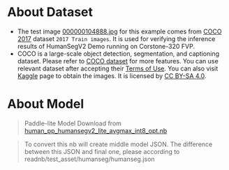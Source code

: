 # About Dataset

* The test image [000000104888.jpg](./000000104888.jpg) for this example comes from [COCO 2017](https://cocodataset.org/#detection-2017) dataset `2017 Train images`. It is used for verifying the inference results of HumanSegV2 Demo running on Corstone-320 FVP. 
* COCO is a large-scale object detection, segmentation, and captioning dataset. Please refer to [COCO dataset](https://cocodataset.org/#home) for more features. You can use relevant dataset after accepting their [Terms of Use](https://cocodataset.org/#termsofuse). You can also visit [Kaggle](https://www.kaggle.com/datasets/awsaf49/coco-2017-dataset) page to obtain the images. It is licensed by [CC BY-SA 4.0](https://creativecommons.org/licenses/by-sa/4.0/).

# About Model
>Paddle-lite Model Download from [human_pp_humansegv2_lite_avgmax_int8_opt.nb](https://huggingface.co/Alisson-Ason/arm-paddle/tree/main/paddle_lite_models/human_pp_humansegv2_lite_avgmax_int8_opt.nb)

>To convert this nb will create middle model JSON. The difference between this JSON and final one, please according to readnb/test_asset/humanseg/humanseg.json
